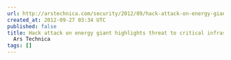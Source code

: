 ```yaml
---
url: http://arstechnica.com/security/2012/09/hack-attack-on-energy-giant-highlights-threat-to-critical-infrastructure/
created_at: 2012-09-27 03:34 UTC
published: false
title: Hack attack on energy giant highlights threat to critical infrastructure |
  Ars Technica
tags: []
---
```




